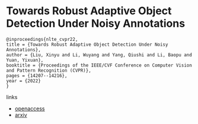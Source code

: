 # Towards Robust Adaptive Object Detection Under Noisy Annotations

```
@inproceedings{nlte_cvpr22,
title = {Towards Robust Adaptive Object Detection Under Noisy Annotations},
author = {Liu, Xinyu and Li, Wuyang and Yang, Qiushi and Li, Baopu and Yuan, Yixuan},
booktitle = {Proceedings of the IEEE/CVF Conference on Computer Vision and Pattern Recognition (CVPR)},
pages = {14207--14216},
year = {2022}
}
```

links
- [openaccess](http://openaccess.thecvf.com//content/CVPR2022/html/Liu_Towards_Robust_Adaptive_Object_Detection_Under_Noisy_Annotations_CVPR_2022_paper.html)
- [arxiv](https://arxiv.org/abs/2204.02620)
